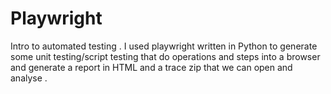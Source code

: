 # Playwright
Intro to automated testing . I used playwright written in Python to generate some unit testing/script testing that do operations and steps into a browser and generate a report in HTML and a trace zip that we can open and analyse .
